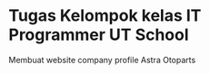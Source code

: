 <h1>Tugas Kelompok kelas IT Programmer UT School</h1>
<p>Membuat website company profile Astra Otoparts</p>
